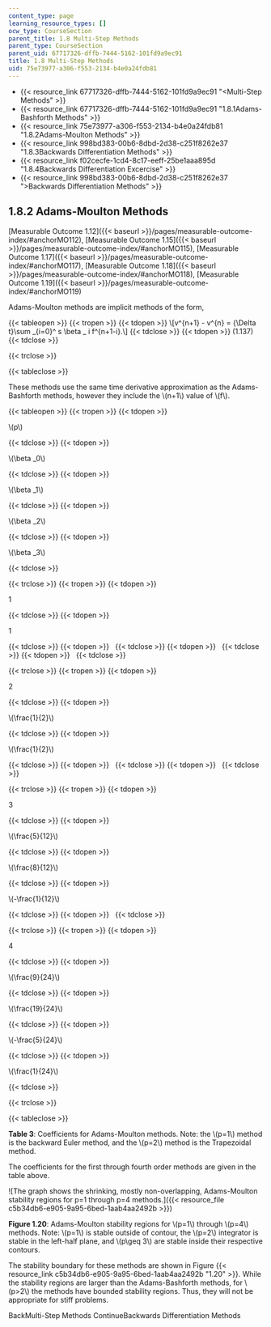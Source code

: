 ```yaml
---
content_type: page
learning_resource_types: []
ocw_type: CourseSection
parent_title: 1.8 Multi-Step Methods
parent_type: CourseSection
parent_uid: 67717326-dffb-7444-5162-101fd9a9ec91
title: 1.8 Multi-Step Methods
uid: 75e73977-a306-f553-2134-b4e0a24fdb81
---
```


*   {{< resource_link 67717326-dffb-7444-5162-101fd9a9ec91 "\<Multi-Step Methods" >}}
*   {{< resource_link 67717326-dffb-7444-5162-101fd9a9ec91 "1.8.1Adams-Bashforth Methods" >}}
*   {{< resource_link 75e73977-a306-f553-2134-b4e0a24fdb81 "1.8.2Adams-Moulton Methods" >}}
*   {{< resource_link 998bd383-00b6-8dbd-2d38-c251f8262e37 "1.8.3Backwards Differentiation Methods" >}}
*   {{< resource_link f02cecfe-1cd4-8c17-eeff-25be1aaa895d "1.8.4Backwards Differentiation Excercise" >}}
*   {{< resource_link 998bd383-00b6-8dbd-2d38-c251f8262e37 "\>Backwards Differentiation Methods" >}}

1.8.2 Adams-Moulton Methods
---------------------------

[Measurable Outcome 1.12]({{< baseurl >}}/pages/measurable-outcome-index/#anchorMO112), [Measurable Outcome 1.15]({{< baseurl >}}/pages/measurable-outcome-index/#anchorMO115), [Measurable Outcome 1.17]({{< baseurl >}}/pages/measurable-outcome-index/#anchorMO117), [Measurable Outcome 1.18]({{< baseurl >}}/pages/measurable-outcome-index/#anchorMO118), [Measurable Outcome 1.19]({{< baseurl >}}/pages/measurable-outcome-index/#anchorMO119)

Adams-Moulton methods are implicit methods of the form,

{{< tableopen >}}
{{< tropen >}}
{{< tdopen >}}
\\\[v^{n+1} - v^{n} = {\\Delta t}\\sum \_{i=0}^ s \\beta \_ i f^{n+1-i}.\\\]
{{< tdclose >}}
{{< tdopen >}}
(1.137)
{{< tdclose >}}

{{< trclose >}}

{{< tableclose >}}

These methods use the same time derivative approximation as the Adams-Bashforth methods, however they include the \\(n+1\\) value of \\(f\\).

{{< tableopen >}}
{{< tropen >}}
{{< tdopen >}}


\\(p\\)


{{< tdclose >}}
{{< tdopen >}}


\\(\\beta \_0\\)


{{< tdclose >}}
{{< tdopen >}}


\\(\\beta \_1\\)


{{< tdclose >}}
{{< tdopen >}}


\\(\\beta \_2\\)


{{< tdclose >}}
{{< tdopen >}}


\\(\\beta \_3\\)


{{< tdclose >}}

{{< trclose >}}
{{< tropen >}}
{{< tdopen >}}


1


{{< tdclose >}}
{{< tdopen >}}


1


{{< tdclose >}}
{{< tdopen >}}
 
{{< tdclose >}}
{{< tdopen >}}
 
{{< tdclose >}}
{{< tdopen >}}
 
{{< tdclose >}}

{{< trclose >}}
{{< tropen >}}
{{< tdopen >}}


2


{{< tdclose >}}
{{< tdopen >}}


\\(\\frac{1}{2}\\)


{{< tdclose >}}
{{< tdopen >}}


\\(\\frac{1}{2}\\)


{{< tdclose >}}
{{< tdopen >}}
 
{{< tdclose >}}
{{< tdopen >}}
 
{{< tdclose >}}

{{< trclose >}}
{{< tropen >}}
{{< tdopen >}}


3


{{< tdclose >}}
{{< tdopen >}}


\\(\\frac{5}{12}\\)


{{< tdclose >}}
{{< tdopen >}}


\\(\\frac{8}{12}\\)


{{< tdclose >}}
{{< tdopen >}}


\\(-\\frac{1}{12}\\)


{{< tdclose >}}
{{< tdopen >}}
 
{{< tdclose >}}

{{< trclose >}}
{{< tropen >}}
{{< tdopen >}}


4


{{< tdclose >}}
{{< tdopen >}}


\\(\\frac{9}{24}\\)


{{< tdclose >}}
{{< tdopen >}}


\\(\\frac{19}{24}\\)


{{< tdclose >}}
{{< tdopen >}}


\\(-\\frac{5}{24}\\)


{{< tdclose >}}
{{< tdopen >}}


\\(\\frac{1}{24}\\)


{{< tdclose >}}

{{< trclose >}}

{{< tableclose >}}

**Table 3**: Coefficients for Adams-Moulton methods. Note: the \\(p=1\\) method is the backward Euler method, and the \\(p=2\\) method is the Trapezoidal method.

The coefficients for the first through fourth order methods are given in the table above.

![The graph shows the shrinking, mostly non-overlapping, Adams-Moulton stability regions for p=1 through p=4 methods.]({{< resource_file c5b34db6-e905-9a95-6bed-1aab4aa2492b >}})

**Figure 1.20**: Adams-Moulton stability regions for \\(p=1\\) through \\(p=4\\) methods. Note: \\(p=1\\) is stable outside of contour, the \\(p=2\\) integrator is stable in the left-half plane, and \\(p\\geq 3\\) are stable inside their respective contours.

The stability boundary for these methods are shown in Figure {{< resource_link c5b34db6-e905-9a95-6bed-1aab4aa2492b "1.20" >}}. While the stability regions are larger than the Adams-Bashforth methods, for \\(p>2\\) the methods have bounded stability regions. Thus, they will not be appropriate for stiff problems.

BackMulti-Step Methods ContinueBackwards Differentiation Methods